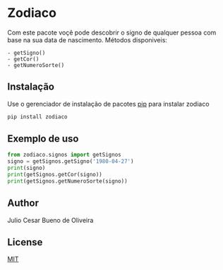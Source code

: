 # Zodiaco


Com este pacote voçê pode descobrir o signo de qualquer pessoa com base na sua data de nascimento.
Métodos disponiveis:

	- getSigno()
	- getCor()
	- getNumeroSorte()

## Instalação

Use o gerenciador de instalação de pacotes [pip](https://pip.pypa.io/en/stable/) para instalar zodiaco

```bash
pip install zodiaco
```

## Exemplo de uso

```python
from zodiaco.signos import getSignos
signo = getSignos.getSigno('1980-04-27')
print(signo)
print(getSignos.getCor(signo))
print(getSignos.getNumeroSorte(signo))
```

## Author
Julio Cesar Bueno de Oliveira

## License
[MIT](https://choosealicense.com/licenses/mit/)